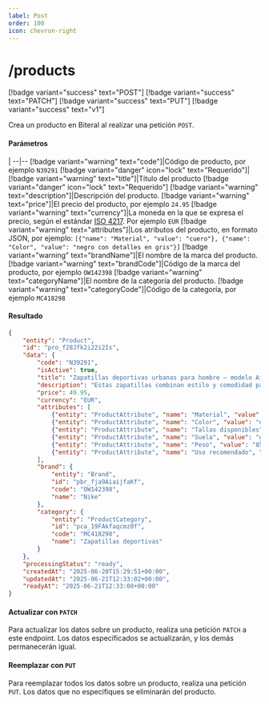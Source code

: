 ```yaml
---
label: Post
order: 100
icon: chevron-right
---
```

# /products
[!badge variant="success" text="POST"] [!badge variant="success" text="PATCH"] [!badge variant="success" text="PUT"] [!badge variant="success" text="v1"]

Crea un producto en Biteral al realizar una petición `POST`.

#### Parámetros
|
--|--
[!badge variant="warning" text="code"]|Código de producto, por ejemplo `N39291` [!badge variant="danger" icon="lock" text="Requerido"]|
[!badge variant="warning" text="title"]|Título del producto [!badge variant="danger" icon="lock" text="Requerido"]
[!badge variant="warning" text="description"]|Descripción del producto.
[!badge variant="warning" text="price"]|El precio del producto, por ejemplo `24.95`
[!badge variant="warning" text="currency"]|La moneda en la que se expresa el precio, según el estándar [ISO 4217](https://en.wikipedia.org/wiki/ISO_4217). Por ejemplo `EUR`
[!badge variant="warning" text="attributes"]|Los atributos del producto, en formato JSON, por ejemplo: `[{"name": "Material", "value": "cuero"}, {"name": "Color", "value": "negro con detalles en gris"}]`
[!badge variant="warning" text="brandName"]|El nombre de la marca del producto.
[!badge variant="warning" text="brandCode"]|Código de la marca del producto, por ejemplo `OW142398`
[!badge variant="warning" text="categoryName"]|El nombre de la categoría del producto.
[!badge variant="warning" text="categoryCode"]|Código de la categoría, por ejemplo `MC418298`

#### Resultado

```json
{
    "entity": "Product",
    "id": "pro_f28Jfk2i22i2Is",
    "data": {
        "code": "N39291",
        "isActive": true,
        "title": "Zapatillas deportivas urbanas para hombre – modelo AirFlow",
        "description": "Estas zapatillas combinan estilo y comodidad para el uso diario. Diseñadas con materiales transpirables, suela de goma antideslizante y plantilla ergonómica, son ideales tanto para caminar por la ciudad como para entrenar en interiores. El modelo AirFlow ofrece un ajuste perfecto y un diseño moderno que se adapta a cualquier look casual. Disponibles en varias tallas y colores.",
        "price": 49.95,
        "currency": "EUR",
        "attributes": [
            {"entity": "ProductAttribute", "name": "Material", "value": "Cuero"},
            {"entity": "ProductAttribute", "name": "Color", "value": "negro con detalles en gris"},
            {"entity": "ProductAttribute", "name": "Tallas disponibles", "value": "39, 40, 41, 42, 43, 44"},
            {"entity": "ProductAttribute", "name": "Suela", "value": "goma antideslizante"},
            {"entity": "ProductAttribute", "name": "Peso", "value": "850g (par, talla 42)"},
            {"entity": "ProductAttribute", "name": "Uso recomendado", "value": "Uso diario y entrenamiento ligero"},
        ],
        "brand": {
            "entity": "Brand",
            "id": "pbr_fja9AiaijfaKf",
            "code": "OW142398",
            "name": "Nike"
        },
        "category": {
            "entity": "ProductCategory",
            "id": "pca_19FAkfaqcmz0f",
            "code": "MC418298",
            "name": "Zapatillas deportivas"
        }
    },
    "processingStatus": "ready",
    "createdAt": "2025-06-20T15:29:51+00:00",
    "updatedAt": "2025-06-21T12:33:02+00:00",
    "readyAt": "2025-06-21T12:33:08+00:00"
}
```

#### Actualizar con `PATCH`

Para actualizar los datos sobre un producto, realiza una petición `PATCH` a este endpoint. Los datos especificados se actualizarán, y los demás permanecerán igual.

#### Reemplazar con `PUT`

Para reemplazar todos los datos sobre un producto, realiza una petición `PUT`. Los datos que no especifiques se eliminarán del producto.
